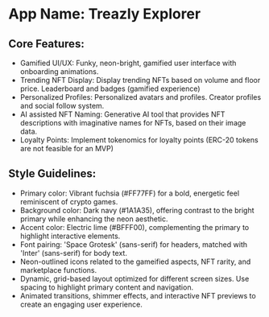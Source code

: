 # **App Name**: Treazly Explorer

## Core Features:

- Gamified UI/UX: Funky, neon-bright, gamified user interface with onboarding animations.
- Trending NFT Display: Display trending NFTs based on volume and floor price. Leaderboard and badges (gamified experience)
- Personalized Profiles: Personalized avatars and profiles. Creator profiles and social follow system.
- AI assisted NFT Naming: Generative AI tool that provides NFT descriptions with imaginative names for NFTs, based on their image data. 
- Loyalty Points: Implement tokenomics for loyalty points (ERC-20 tokens are not feasible for an MVP)

## Style Guidelines:

- Primary color: Vibrant fuchsia (#FF77FF) for a bold, energetic feel reminiscent of crypto games.
- Background color: Dark navy (#1A1A35), offering contrast to the bright primary while enhancing the neon aesthetic.
- Accent color: Electric lime (#BFFF00), complementing the primary to highlight interactive elements.
- Font pairing: 'Space Grotesk' (sans-serif) for headers, matched with 'Inter' (sans-serif) for body text.
- Neon-outlined icons related to the gameified aspects, NFT rarity, and marketplace functions.
- Dynamic, grid-based layout optimized for different screen sizes. Use spacing to highlight primary content and navigation.
- Animated transitions, shimmer effects, and interactive NFT previews to create an engaging user experience.